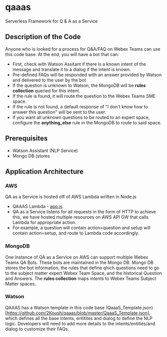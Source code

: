 # qaaas
Serverless Framework for Q &amp; A as a Service 

## Description of the Code
Anyone who is looked for a process for Q&A/FAQ on Webex Teams can use this code base. At the end, you will have a bot that can:
- First, check with Watson Assitant if there is a known intent of the message and translate it to a dialog if the intent is known.
- Pre-defined FAQs will be responded with an answer provided by Watson and delivered to the user by the bot
- If the question is unknown to Watson, the MongoDB will be **rules collection** queried for this intent.
- If the rule is found, it will route the question to the Webex Teams SME space.
- If the rule is not found, a default response of "I don't know how to answer this question" will be sent to the user.
- If you want all unknown questions to be routed to an expert space, configure the **anything_else** rule in the MongoDB to route to said space.

## Prerequisites 
- Watson Assistant (NLP Service)
- Mongo DB (stores 

## Application Architecture

### AWS
QA as a Service is hosted off of AWS Lambda written in Node.js 
- QAAAS Lambda - [app.js](https://github.com/CiscoCollabTME/qaaas/blob/master/app.js)
- QA as a Service listens for all requests in the form of HTTP to achieve this, we have hosted multiple resources on AWS API GW that calls Lambda for appropriate action.
- For example, a question will contain action=question and setup will contain action=setup, and route to Lambda code accordingly.

### MongoDB
One instance of QA as a Service on AWS can support multiple Webex Teams QA Bots. These bots are maintained in the Mongo DB.
Mongo DB stores the bot information, the rules that define qhich questions need to go to the subject matter expert Webex Team Space, and the historical Question and Answers. The **rules collection** maps intents to Webex Teams Subject Matter spaces.

### Watson
QAAAS has a Watson template in this code base (QaaaS_Template.json)[https://github.com/2Koush/qaaas/blob/master/QaaaS_Template.json], which defines all the base intents, entitites and dialog to define the NLP logic. Developers will need to add more details to the intents/entities/and dialog to customize their FAQs. 


